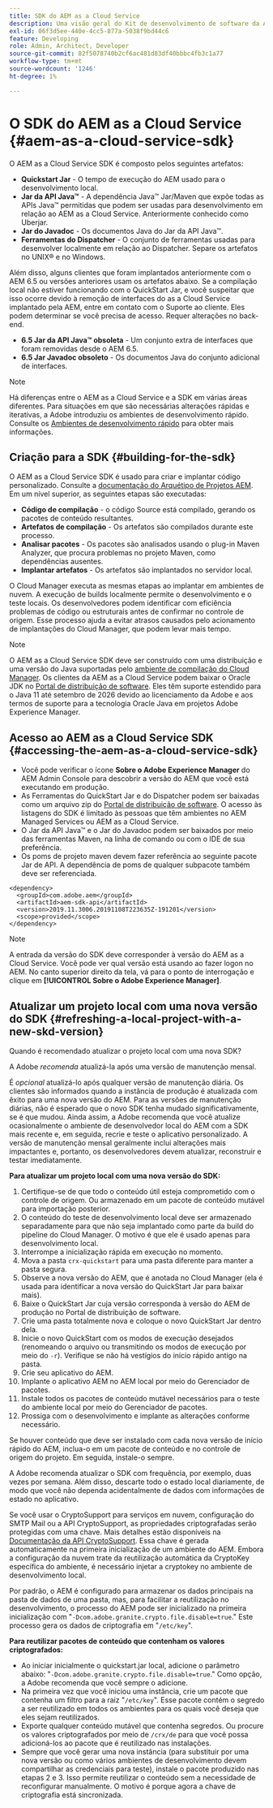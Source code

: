 ```yaml
---
title: SDK do AEM as a Cloud Service
description: Uma visão geral do Kit de desenvolvimento de software da AEM as a Cloud Service.
exl-id: 06f3d5ee-440e-4cc5-877a-5038f9bd44c6
feature: Developing
role: Admin, Architect, Developer
source-git-commit: 82f5078740b2cf6ac481d83df40bbbc4fb3c1a77
workflow-type: tm+mt
source-wordcount: '1246'
ht-degree: 1%

---
```


# O SDK do AEM as a Cloud Service {#aem-as-a-cloud-service-sdk}

O AEM as a Cloud Service SDK é composto pelos seguintes artefatos:

* **Quickstart Jar** - O tempo de execução do AEM usado para o desenvolvimento local.
* **Jar da API Java™** - A dependência Java™ Jar/Maven que expõe todas as APIs Java™ permitidas que podem ser usadas para desenvolvimento em relação ao AEM as a Cloud Service. Anteriormente conhecido como Uberjar.
* **Jar do Javadoc** - Os documentos Java do Jar da API Java™.
* **Ferramentas do Dispatcher** - O conjunto de ferramentas usadas para desenvolver localmente em relação ao Dispatcher. Separe os artefatos no UNIX® e no Windows.

Além disso, alguns clientes que foram implantados anteriormente com o AEM 6.5 ou versões anteriores usam os artefatos abaixo. Se a compilação local não estiver funcionando com o QuickStart Jar, e você suspeitar que isso ocorre devido à remoção de interfaces do as a Cloud Service implantado pela AEM, entre em contato com o Suporte ao cliente. Eles podem determinar se você precisa de acesso. Requer alterações no back-end.

* **6.5 Jar da API Java™ obsoleta** - Um conjunto extra de interfaces que foram removidas desde o AEM 6.5.
* **6.5 Jar Javadoc obsoleto** - Os documentos Java do conjunto adicional de interfaces.

>[!NOTE]
> 
> Há diferenças entre o AEM as a Cloud Service e a SDK em várias áreas diferentes. Para situações em que são necessárias alterações rápidas e iterativas, a Adobe introduziu os ambientes de desenvolvimento rápido. Consulte os [Ambientes de desenvolvimento rápido](/help/implementing/developing/introduction/rapid-development-environments.md) para obter mais informações.

## Criação para a SDK {#building-for-the-sdk}

O AEM as a Cloud Service SDK é usado para criar e implantar código personalizado. Consulte a [documentação do Arquétipo de Projetos AEM](https://experienceleague.adobe.com/pt-br/docs/experience-manager-core-components/using/developing/archetype/using). Em um nível superior, as seguintes etapas são executadas:

* **Código de compilação** - o código Source está compilado, gerando os pacotes de conteúdo resultantes.
* **Artefatos de compilação** - Os artefatos são compilados durante este processo.
* **Analisar pacotes** - Os pacotes são analisados usando o plug-in Maven Analyzer, que procura problemas no projeto Maven, como dependências ausentes.
* **Implantar artefatos** - Os artefatos são implantados no servidor local.

O Cloud Manager executa as mesmas etapas ao implantar em ambientes de nuvem. A execução de builds localmente permite o desenvolvimento e o teste locais. Os desenvolvedores podem identificar com eficiência problemas de código ou estruturais antes de confirmar no controle de origem. Esse processo ajuda a evitar atrasos causados pelo acionamento de implantações do Cloud Manager, que podem levar mais tempo.

>[!NOTE]
>
>O AEM as a Cloud Service SDK deve ser construído com uma distribuição e uma versão do Java suportadas pelo [ambiente de compilação do Cloud Manager](/help/implementing/cloud-manager/getting-access-to-aem-in-cloud/build-environment-details.md). Os clientes da AEM as a Cloud Service podem baixar o Oracle JDK no [Portal de distribuição de software](https://experience.adobe.com/#/downloads/content/software-distribution/en/aemcloud.html). Eles têm suporte estendido para o Java 11 até setembro de 2026 devido ao licenciamento da Adobe e aos termos de suporte para a tecnologia Oracle Java em projetos Adobe Experience Manager.

## Acesso ao AEM as a Cloud Service SDK {#accessing-the-aem-as-a-cloud-service-sdk}

* Você pode verificar o ícone **Sobre o Adobe Experience Manager** do AEM Admin Console para descobrir a versão do AEM que você está executando em produção.
* As Ferramentas do QuickStart Jar e do Dispatcher podem ser baixadas como um arquivo zip do [Portal de distribuição de software](https://experience.adobe.com/#/downloads/content/software-distribution/en/aemcloud.html). O acesso às listagens do SDK é limitado às pessoas que têm ambientes no AEM Managed Services ou AEM as a Cloud Service.
* O Jar da API Java™ e o Jar do Javadoc podem ser baixados por meio das ferramentas Maven, na linha de comando ou com o IDE de sua preferência.
* Os poms de projeto maven devem fazer referência ao seguinte pacote Jar de API. A dependência de poms de qualquer subpacote também deve ser referenciada.

```
<dependency>
  <groupId>com.adobe.aem</groupId>
  <artifactId>aem-sdk-api</artifactId>
  <version>2019.11.3006.20191108T223635Z-191201</version>
  <scope>provided</scope>
</dependency>
```

>[!NOTE]
>
>A entrada da versão do SDK deve corresponder à versão do AEM as a Cloud Service. Você pode ver qual versão está usando ao fazer logon no AEM. No canto superior direito da tela, vá para o ponto de interrogação e clique em **[!UICONTROL Sobre o Adobe Experience Manager]**.


## Atualizar um projeto local com uma nova versão do SDK {#refreshing-a-local-project-with-a-new-skd-version}

Quando é recomendado atualizar o projeto local com uma nova SDK?

A Adobe *recomenda* atualizá-la após uma versão de manutenção mensal.

É *opcional* atualizá-lo após qualquer versão de manutenção diária. Os clientes são informados quando a instância de produção é atualizada com êxito para uma nova versão do AEM. Para as versões de manutenção diárias, não é esperado que o novo SDK tenha mudado significativamente, se é que mudou. Ainda assim, a Adobe recomenda que você atualize ocasionalmente o ambiente de desenvolvedor local do AEM com a SDK mais recente e, em seguida, recrie e teste o aplicativo personalizado. A versão de manutenção mensal geralmente inclui alterações mais impactantes e, portanto, os desenvolvedores devem atualizar, reconstruir e testar imediatamente.

**Para atualizar um projeto local com uma nova versão do SDK:**

1. Certifique-se de que todo o conteúdo útil esteja comprometido com o controle de origem. Ou armazenado em um pacote de conteúdo mutável para importação posterior.
1. O conteúdo do teste de desenvolvimento local deve ser armazenado separadamente para que não seja implantado como parte da build do pipeline do Cloud Manager. O motivo é que ele é usado apenas para desenvolvimento local.
1. Interrompe a inicialização rápida em execução no momento.
1. Mova a pasta `crx-quickstart` para uma pasta diferente para manter a pasta segura.
1. Observe a nova versão do AEM, que é anotada no Cloud Manager (ela é usada para identificar a nova versão do QuickStart Jar para baixar mais).
1. Baixe o QuickStart Jar cuja versão corresponda à versão do AEM de produção no Portal de distribuição de software.
1. Crie uma pasta totalmente nova e coloque o novo QuickStart Jar dentro dela.
1. Inicie o novo QuickStart com os modos de execução desejados (renomeando o arquivo ou transmitindo os modos de execução por meio do `-r`).
Verifique se não há vestígios do início rápido antigo na pasta.
1. Crie seu aplicativo do AEM.
1. Implante o aplicativo AEM no AEM local por meio do Gerenciador de pacotes.
1. Instale todos os pacotes de conteúdo mutável necessários para o teste do ambiente local por meio do Gerenciador de pacotes.
1. Prossiga com o desenvolvimento e implante as alterações conforme necessário.

Se houver conteúdo que deve ser instalado com cada nova versão de início rápido do AEM, inclua-o em um pacote de conteúdo e no controle de origem do projeto. Em seguida, instale-o sempre.

A Adobe recomenda atualizar o SDK com frequência, por exemplo, duas vezes por semana. Além disso, descarte todo o estado local diariamente, de modo que você não dependa acidentalmente de dados com informações de estado no aplicativo.

Se você usar o CryptoSupport para serviços em nuvem, configuração do SMTP Mail ou a API CryptoSupport, as propriedades criptografadas serão protegidas com uma chave. Mais detalhes estão disponíveis na [Documentação da API CryptoSupport](https://developer.adobe.com/experience-manager/reference-materials/cloud-service/javadoc/com/adobe/granite/crypto/CryptoSupport.html). Essa chave é gerada automaticamente na primeira inicialização de um ambiente do AEM. Embora a configuração da nuvem trate da reutilização automática da CryptoKey específica do ambiente, é necessário injetar a cryptokey no ambiente de desenvolvimento local.

Por padrão, o AEM é configurado para armazenar os dados principais na pasta de dados de uma pasta, mas, para facilitar a reutilização no desenvolvimento, o processo do AEM pode ser inicializado na primeira inicialização com &quot;`-Dcom.adobe.granite.crypto.file.disable=true`.&quot; Este processo gera os dados de criptografia em &quot;`/etc/key`&quot;.

**Para reutilizar pacotes de conteúdo que contenham os valores criptografados:**

* Ao iniciar inicialmente o quickstart.jar local, adicione o parâmetro abaixo: &quot;`-Dcom.adobe.granite.crypto.file.disable=true`.&quot; Como opção, a Adobe recomenda que você sempre o adicione.
* Na primeira vez que você iniciou uma instância, crie um pacote que contenha um filtro para a raiz &quot;`/etc/key`&quot;. Esse pacote contém o segredo a ser reutilizado em todos os ambientes para os quais você deseja que eles sejam reutilizados.
* Exporte qualquer conteúdo mutável que contenha segredos. Ou procure os valores criptografados por meio de `/crx/de` para que você possa adicioná-los ao pacote que é reutilizado nas instalações.
* Sempre que você gerar uma nova instância (para substituir por uma nova versão ou como vários ambientes de desenvolvimento devem compartilhar as credenciais para teste), instale o pacote produzido nas etapas 2 e 3. Isso permite reutilizar o conteúdo sem a necessidade de reconfigurar manualmente. O motivo é porque agora a chave de criptografia está sincronizada.

